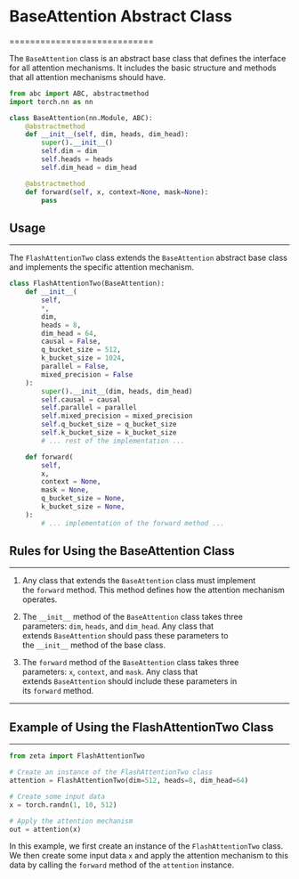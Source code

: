# BaseAttention Abstract Class
============================

The `BaseAttention` class is an abstract base class that defines the interface for all attention mechanisms. It includes the basic structure and methods that all attention mechanisms should have.

```python
from abc import ABC, abstractmethod
import torch.nn as nn

class BaseAttention(nn.Module, ABC):
    @abstractmethod
    def __init__(self, dim, heads, dim_head):
        super().__init__()
        self.dim = dim
        self.heads = heads
        self.dim_head = dim_head

    @abstractmethod
    def forward(self, x, context=None, mask=None):
        pass
```


## Usage
-----------------------

The `FlashAttentionTwo` class extends the `BaseAttention` abstract base class and implements the specific attention mechanism.

```python
class FlashAttentionTwo(BaseAttention):
    def __init__(
        self,
        *,
        dim,
        heads = 8,
        dim_head = 64,
        causal = False,
        q_bucket_size = 512,
        k_bucket_size = 1024,
        parallel = False,
        mixed_precision = False
    ):
        super().__init__(dim, heads, dim_head)
        self.causal = causal
        self.parallel = parallel
        self.mixed_precision = mixed_precision
        self.q_bucket_size = q_bucket_size
        self.k_bucket_size = k_bucket_size
        # ... rest of the implementation ...

    def forward(
        self,
        x,
        context = None,
        mask = None,
        q_bucket_size = None,
        k_bucket_size = None,
    ):
        # ... implementation of the forward method ...
```


## Rules for Using the BaseAttention Class
---------------------------------------

1.  Any class that extends the `BaseAttention` class must implement the `forward` method. This method defines how the attention mechanism operates.

2.  The `__init__` method of the `BaseAttention` class takes three parameters: `dim`, `heads`, and `dim_head`. Any class that extends `BaseAttention` should pass these parameters to the `__init__` method of the base class.

3.  The `forward` method of the `BaseAttention` class takes three parameters: `x`, `context`, and `mask`. Any class that extends `BaseAttention` should include these parameters in its `forward` method.

---

## Example of Using the FlashAttentionTwo Class
--------------------------------------------

```python
from zeta import FlashAttentionTwo

# Create an instance of the FlashAttentionTwo class
attention = FlashAttentionTwo(dim=512, heads=8, dim_head=64)

# Create some input data
x = torch.randn(1, 10, 512)

# Apply the attention mechanism
out = attention(x)
```


In this example, we first create an instance of the `FlashAttentionTwo` class. We then create some input data `x` and apply the attention mechanism to this data by calling the `forward` method of the `attention` instance.